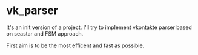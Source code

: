 # vk_parser

It's an init version of a project.
I'll try to implement vkontakte parser based on seastar and FSM approach.

First aim is to be the most efficent and fast as possible.

